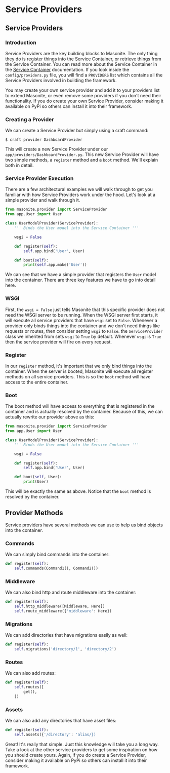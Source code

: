 # Service Providers

## Service Providers

### Introduction

Service Providers are the key building blocks to Masonite. The only thing they do is register things into the Service Container, or retrieve things from the Service Container. You can read more about the Service Container in the [Service Container](service-container.md) documentation. If you look inside the `config/providers.py` file, you will find a `PROVIDERS` list which contains all the Service Providers involved in building the framework.

You may create your own service provider and add it to your providers list to extend Masonite, or even remove some providers if you don't need their functionality. If you do create your own Service Provider, consider making it available on PyPi so others can install it into their framework.

### Creating a Provider

We can create a Service Provider but simply using a craft command:

```text
$ craft provider DashboardProvider
```

This will create a new Service Provider under our `app/providers/DashboardProvider.py`. This new Service Provider will have two simple methods, a `register` method and a `boot` method. We'll explain both in detail.

### Service Provider Execution

There are a few architectural examples we will walk through to get you familiar with how Service Providers work under the hood. Let's look at a simple provider and walk through it.

```python
from masonite.provider import ServiceProvider
from app.User import User

class UserModelProvider(ServiceProvider):
    ''' Binds the User model into the Service Container '''

    wsgi = False 

    def register(self):
        self.app.bind('User', User)

    def boot(self):
        print(self.app.make('User'))
```

We can see that we have a simple provider that registers the `User` model into the container. There are three key features we have to go into detail here.

### WSGI

First, the `wsgi = False` just tells Masonite that this specific provider does not need the WSGI server to be running. When the WSGI server first starts, it will execute all service providers that have `wsgi` set to `False`. Whenever a provider only binds things into the container and we don't need things like requests or routes, then consider setting `wsgi` to `False`. the `ServiceProvider` class we inherited from sets `wsgi` to `True` by default. Whenever `wsgi` is `True` then the service provider will fire on every request.

### Register

In our `register` method, it's important that we only bind things into the container. When the server is booted, Masonite will execute all register methods on all service providers. This is so the `boot` method will have access to the entire container.

### Boot

The boot method will have access to everything that is registered in the container and is actually resolved by the container. Because of this, we can actually rewrite our provider above as this:

```python
from masonite.provider import ServiceProvider
from app.User import User

class UserModelProvider(ServiceProvider):
    ''' Binds the User model into the Service Container '''

    wsgi = False 

    def register(self):
        self.app.bind('User', User)

    def boot(self, User):
        print(User)
```

This will be exactly the same as above. Notice that the `boot` method is resolved by the container.

## Provider Methods

Service providers have several methods we can use to help us bind objects into the container.

### Commands

We can simply bind commands into the container:

```python
def register(self):
    self.commands(Command1(), Command2())
```

### Middleware

We can also bind http and route middleware into the container:

```python
def register(self):
    self.http_middleware([Middleware, Here])
    self.route_middleware({'middleware': Here})
```

### Migrations

We can add directories that have migrations easily as well:

```python
def register(self):
    self.migrations('directory/1', 'directory/2')
```

### Routes

We can also add routes:

```python
def register(self):
    self.routes([
        get(),
    ])
```

### Assets

We can also add any directories that have asset files:

```python
def register(self):
    self.assets({'/directory': 'alias/})
```

Great! It's really that simple. Just this knowledge will take you a long way. Take a look at the other service providers to get some inspiration on how you should create yours. Again, if you do create a Service Provider, consider making it available on PyPi so others can install it into their framework.

